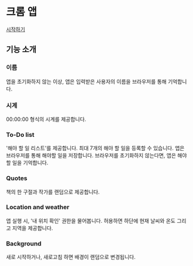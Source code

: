 # 크롬 앱

[시작하기](https://hwahyeon.github.io/browserjs.github.io/)


## 기능 소개

### 이름
앱을 초기화하지 않는 이상, 앱은 입력받은 사용자의 이름을 브라우저를 통해 기억합니다.

### 시계
00:00:00 형식의 시계를 제공합니다.

### To-Do list
'해야 할 일 리스트'를 제공합니다. 최대 7개의 해야 할 일을 등록할 수 있습니다. 앱은 브라우저를 통해 해야할 일을 저장합니다. 브라우저를 초기화하지 않는다면, 앱은 해야 할 일을 기억합니다.

### Quotes
책의 한 구절과 작가를 랜덤으로 제공합니다.

### Location and weather
앱 실행 시, '내 위치 확인' 권한을 물어봅니다. 허용하면 하단에 현재 날씨와 온도 그리고 지역을 제공합니다.

### Background
새로 시작하거나, 새로고침 하면 배경이 랜덤으로 변경됩니다.
